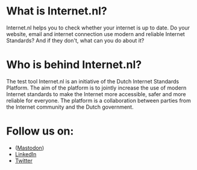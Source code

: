 # What is Internet.nl?

Internet.nl helps you to check whether your internet is up to date. Do your website, email and internet connection use modern and reliable Internet Standards? And if they don't, what can you do about it?

# Who is behind Internet.nl?

The test tool Internet.nl is an initiative of the Dutch Internet Standards Platform. The aim of the platform is to jointly increase the use of modern Internet standards to make the Internet more accessible, safer and more reliable for everyone. The platform is a collaboration between parties from the Internet community and the Dutch government.

# Follow us on:
- (<a rel="me" href="https://mastodon.nl/@internet_nl">Mastodon</a>)
- [LinkedIn](https://www.linkedin.com/company/internet-nl/)
- [Twitter](https://twitter.com/internet_nl)
